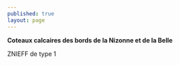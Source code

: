 ```yaml
---
published: true
layout: page
---
```

**Coteaux calcaires des bords de la Nizonne et de la Belle**

ZNIEFF de type 1

